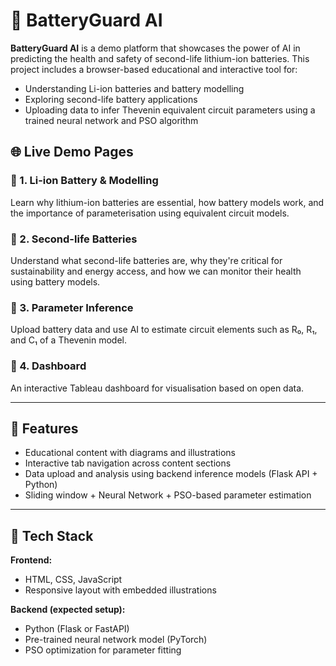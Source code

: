 # 🔋 BatteryGuard AI

**BatteryGuard AI** is a demo platform that showcases the power of AI in predicting the health and safety of second-life lithium-ion batteries. This project includes a browser-based educational and interactive tool for:

- Understanding Li-ion batteries and battery modelling
- Exploring second-life battery applications
- Uploading data to infer Thevenin equivalent circuit parameters using a trained neural network and PSO algorithm

## 🌐 Live Demo Pages

### 🔹 1. Li-ion Battery & Modelling
Learn why lithium-ion batteries are essential, how battery models work, and the importance of parameterisation using equivalent circuit models.

### 🔹 2. Second-life Batteries
Understand what second-life batteries are, why they're critical for sustainability and energy access, and how we can monitor their health using battery models.

### 🔹 3. Parameter Inference
Upload battery data and use AI to estimate circuit elements such as R₀, R₁, and C₁ of a Thevenin model.


### 🔹 4. Dashboard
An interactive Tableau dashboard for visualisation based on open data.


---

## 🚀 Features

- Educational content with diagrams and illustrations
- Interactive tab navigation across content sections
- Data upload and analysis using backend inference models (Flask API + Python)
- Sliding window + Neural Network + PSO-based parameter estimation

---

## 🧰 Tech Stack

**Frontend:**
- HTML, CSS, JavaScript
- Responsive layout with embedded illustrations

**Backend (expected setup):**
- Python (Flask or FastAPI)
- Pre-trained neural network model (PyTorch)
- PSO optimization for parameter fitting



